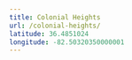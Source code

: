 ```yaml
---
title: Colonial Heights
url: /colonial-heights/
latitude: 36.4851024
longitude: -82.50320350000001
---
```


